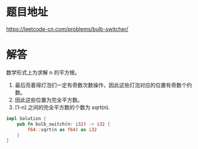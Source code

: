 # 题目地址

<https://leetcode-cn.com/problems/bulb-switcher/>

# 解答

数学形式上为求解 n 的平方根。

1. 最后亮着得灯泡们一定有奇数次数操作，因此这些灯泡对应的位置有奇数个约数。
2. 因此这些位置为完全平方数。
3. [1-n] 之间的完全平方数的个数为 sqrt(n).

```Rust
impl Solution {
    pub fn bulb_switch(n: i32) -> i32 {
        f64::sqrt(n as f64) as i32
    }
}
```
